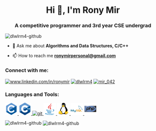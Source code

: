 <h1 align="center">Hi 👋, I'm Rony Mir</h1>
<h3 align="center">A competitive programmer and 3rd year CSE undergrad</h3>

<p align="left"> <img src="https://komarev.com/ghpvc/?username=dlwlrm4-github&label=Profile%20views&color=0e75b6&style=flat" alt="dlwlrm4-github" /> </p>

- 💬 Ask me about **Algorithms and Data Structures, C/C++**

- 📫 How to reach me **ronymirpersonal@gmail.com**

<h3 align="left">Connect with me:</h3>
<p align="left">
<a href="www.linkedin.com/in/ronymir" target="blank"><img align="center" src="https://raw.githubusercontent.com/rahuldkjain/github-profile-readme-generator/master/src/images/icons/Social/linked-in-alt.svg" alt="www.linkedin.com/in/ronymir" height="30" width="40" /></a>
<a href="https://www.codechef.com/users/dlwlrm4" target="blank"><img align="center" src="https://cdn.jsdelivr.net/npm/simple-icons@3.1.0/icons/codechef.svg" alt="dlwlrm4" height="30" width="40" /></a>
<a href="https://codeforces.com/profile/mir_042" target="blank"><img align="center" src="https://raw.githubusercontent.com/rahuldkjain/github-profile-readme-generator/master/src/images/icons/Social/codeforces.svg" alt="mir_042" height="30" width="40" /></a>
</p>

<h3 align="left">Languages and Tools:</h3>
<p align="left"> <a href="https://www.cprogramming.com/" target="_blank" rel="noreferrer"> <img src="https://raw.githubusercontent.com/devicons/devicon/master/icons/c/c-original.svg" alt="c" width="40" height="40"/> </a> <a href="https://www.w3schools.com/cpp/" target="_blank" rel="noreferrer"> <img src="https://raw.githubusercontent.com/devicons/devicon/master/icons/cplusplus/cplusplus-original.svg" alt="cplusplus" width="40" height="40"/> </a> <a href="https://git-scm.com/" target="_blank" rel="noreferrer"> <img src="https://www.vectorlogo.zone/logos/git-scm/git-scm-icon.svg" alt="git" width="40" height="40"/> </a> <a href="https://www.java.com" target="_blank" rel="noreferrer"> <img src="https://raw.githubusercontent.com/devicons/devicon/master/icons/java/java-original.svg" alt="java" width="40" height="40"/> </a> <a href="https://www.linux.org/" target="_blank" rel="noreferrer"> <img src="https://raw.githubusercontent.com/devicons/devicon/master/icons/linux/linux-original.svg" alt="linux" width="40" height="40"/> </a> <a href="https://www.mysql.com/" target="_blank" rel="noreferrer"> <img src="https://raw.githubusercontent.com/devicons/devicon/master/icons/mysql/mysql-original-wordmark.svg" alt="mysql" width="40" height="40"/> </a> <a href="https://www.php.net" target="_blank" rel="noreferrer"> <img src="https://raw.githubusercontent.com/devicons/devicon/master/icons/php/php-original.svg" alt="php" width="40" height="40"/> </a> </p>

<p><img align="left" src="https://github-readme-stats.vercel.app/api/top-langs?username=dlwlrm4-github&show_icons=true&locale=en&layout=compact" alt="dlwlrm4-github" /></p>

<p>&nbsp;<img align="center" src="https://github-readme-stats.vercel.app/api?username=dlwlrm4-github&show_icons=true&locale=en" alt="dlwlrm4-github" /></p>
